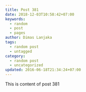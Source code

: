 ```yaml
---
title: Post 381
date: 2018-12-03T10:58:42+07:00
keywords:
  - random
  - post
  - pages
author: Dimas Lanjaka
tags:
  - random post
  - untagged
category:
  - random post
  - uncategorized
updated: 2016-06-18T21:34:24+07:00
---
```

This is content of post 381